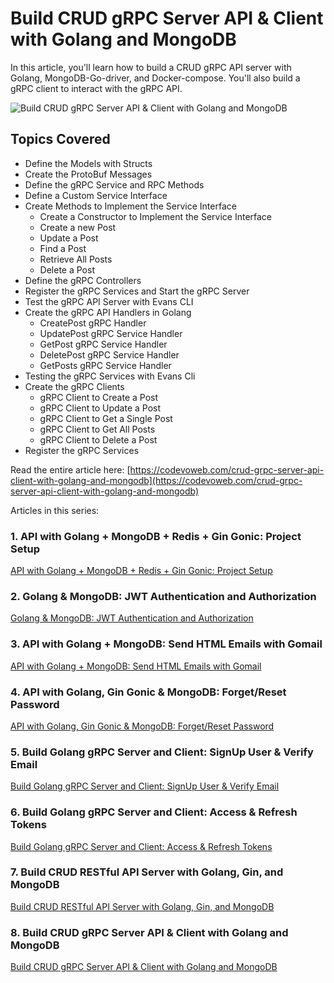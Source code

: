 #  Build CRUD gRPC Server API & Client with Golang and MongoDB

In this article, you'll learn how to build a CRUD gRPC API server with Golang, MongoDB-Go-driver, and Docker-compose. You'll also build a gRPC client to interact with the gRPC API.

![Build CRUD gRPC Server API & Client with Golang and MongoDB](https://codevoweb.com/wp-content/uploads/2022/06/Build-CRUD-gRPC-Server-API-Client-with-Golang-and-MongoDB.webp)

## Topics Covered

- Define the Models with Structs
- Create the ProtoBuf Messages
- Define the gRPC Service and RPC Methods
- Define a Custom Service Interface
- Create Methods to Implement the Service Interface
    - Create a Constructor to Implement the Service Interface
    - Create a new Post
    - Update a Post
    - Find a Post
    - Retrieve All Posts
    - Delete a Post
- Define the gRPC Controllers
- Register the gRPC Services and Start the gRPC Server
- Test the gRPC API Server with Evans CLI
- Create the gRPC API Handlers in Golang
    - CreatePost gRPC Handler
    - UpdatePost gRPC Service Handler
    - GetPost gRPC Service Handler 
    - DeletePost gRPC Service Handler
    - GetPosts gRPC Service Handler
- Testing the gRPC Services with Evans Cli
- Create the gRPC Clients
    - gRPC Client to Create a Post
    - gRPC Client to Update a Post
    - gRPC Client to Get a Single Post
    - gRPC Client to Get All Posts
    - gRPC Client to Delete a Post
- Register the gRPC Services

Read the entire article here: [https://codevoweb.com/crud-grpc-server-api-client-with-golang-and-mongodb](https://codevoweb.com/crud-grpc-server-api-client-with-golang-and-mongodb)

Articles in this series:

### 1. API with Golang + MongoDB + Redis + Gin Gonic: Project Setup

[API with Golang + MongoDB + Redis + Gin Gonic: Project Setup](https://codevoweb.com/api-golang-mongodb-gin-gonic-project-setup)

### 2. Golang & MongoDB: JWT Authentication and Authorization

[Golang & MongoDB: JWT Authentication and Authorization](https://codevoweb.com/golang-mongodb-jwt-authentication-authorization)

### 3. API with Golang + MongoDB: Send HTML Emails with Gomail

[API with Golang + MongoDB: Send HTML Emails with Gomail](https://codevoweb.com/api-golang-mongodb-send-html-emails-gomail)

### 4. API with Golang, Gin Gonic & MongoDB: Forget/Reset Password

[API with Golang, Gin Gonic & MongoDB: Forget/Reset Password](https://codevoweb.com/api-golang-gin-gonic-mongodb-forget-reset-password)

### 5. Build Golang gRPC Server and Client: SignUp User & Verify Email

[Build Golang gRPC Server and Client: SignUp User & Verify Email](https://codevoweb.com/golang-grpc-server-and-client-signup-user-verify-email)

### 6. Build Golang gRPC Server and Client: Access & Refresh Tokens

[Build Golang gRPC Server and Client: Access & Refresh Tokens](https://codevoweb.com/golang-grpc-server-and-client-access-refresh-tokens)

### 7. Build CRUD RESTful API Server with Golang, Gin, and MongoDB

[Build CRUD RESTful API Server with Golang, Gin, and MongoDB](https://codevoweb.com/crud-restful-api-server-with-golang-and-mongodb)

### 8. Build CRUD gRPC Server API & Client with Golang and MongoDB

[Build CRUD gRPC Server API & Client with Golang and MongoDB](https://codevoweb.com/crud-grpc-server-api-client-with-golang-and-mongodb)
